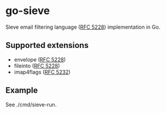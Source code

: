 go-sieve
====================

Sieve email filtering language ([RFC 5228])
implementation in Go.

## Supported extensions

- envelope ([RFC 5228])
- fileinto ([RFC 5228])
- imap4flags ([RFC 5232])

## Example

See ./cmd/sieve-run.

[RFC 5228]: https://datatracker.ietf.org/doc/html/rfc5228
[RFC 5232]: https://datatracker.ietf.org/doc/html/rfc5232
